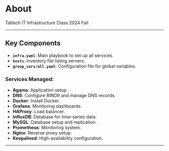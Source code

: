 # About

Taltech IT Infrastructure Class 2024 Fall


---

## Key Components

- **`infra.yaml`**: Main playbook to set up all services.
- **`hosts`**: Inventory file listing servers.
- **`group_vars/all.yaml`**: Configuration file for global variables.

### Services Managed:
- **Agama**: Application setup.
- **DNS**: Configure BIND9 and manage DNS records.
- **Docker**: Install Docker.
- **Grafana**: Monitoring dashboards.
- **HAProxy**: Load balancer.
- **InfluxDB**: Database for time-series data.
- **MySQL**: Database setup and replication.
- **Prometheus**: Monitoring system.
- **Nginx**: Reverse proxy setup.
- **Keepalived**: High-availability configuration.

---